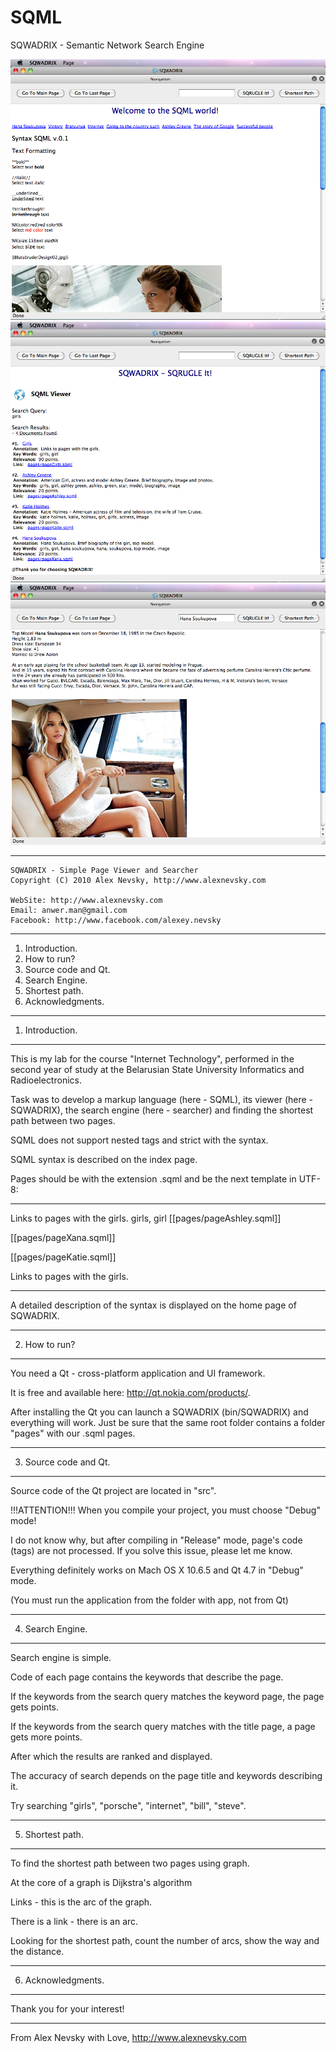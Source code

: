 # SQML
SQWADRIX - Semantic Network Search Engine

![alt Semantic Search Engine](images/SQWADRIX%20-%201.png "Semantic Search Engine")
![alt Semantic Search Engine](images/SQWADRIX%20-%202.png "Semantic Search Engine")
![alt Semantic Search Engine](images/SQWADRIX%20-%203.png "Semantic Search Engine")

*************************************************************************
    SQWADRIX - Simple Page Viewer and Searcher
    Copyright (C) 2010 Alex Nevsky, http://www.alexnevsky.com

    WebSite: http://www.alexnevsky.com
    Email: anwer.man@gmail.com
    Facebook: http://www.facebook.com/alexey.nevsky

*************************************************************************

1) Introduction.
2) How to run?
3) Source code and Qt.
4) Search Engine.
5) Shortest path.
6) Acknowledgments.

*************************************************************************

1) Introduction.

*************************************************************************

This is my lab for the course "Internet Technology", performed in the second year of study at the Belarusian State University Informatics and Radioelectronics.

Task was to develop a markup language (here - SQML), its viewer (here - SQWADRIX), the search engine (here - searcher) and finding the shortest path between two pages.

SQML does not support nested tags and strict with the syntax.

SQML syntax is described on the index page.

Pages should be with the extension .sqml and be the next template in UTF-8:

********

<sqml>
<head>
<title>Girls</title>
<meta annotation>Links to pages with the girls.</meta annotation>
<meta key>girls, girl</meta key>
</head>
[[pages/pageAshley.sqml]]

[[pages/pageXana.sqml]]

[[pages/pageKatie.sqml]]

Links to pages with the girls.
</sqml>

********

A detailed description of the syntax is displayed on the home page of SQWADRIX.

*************************************************************************

2) How to run?

*************************************************************************

You need a Qt - cross-platform application and UI framework.

It is free and available here: http://qt.nokia.com/products/.

After installing the Qt you can launch a SQWADRIX (bin/SQWADRIX) and everything will work. Just be sure that the same root folder contains a folder "pages" with our .sqml pages.

*************************************************************************

3) Source code and Qt.

*************************************************************************

Source code of the Qt project are located in "src".

!!!ATTENTION!!! When you compile your project, you must choose "Debug" mode!

I do not know why, but after compiling in "Release" mode, page's code (tags) are not processed. If you solve this issue, please let me know.

Everything definitely works on Mach OS X 10.6.5 and Qt 4.7 in "Debug" mode.

(You must run the application from the folder with app, not from Qt)

*************************************************************************

4) Search Engine.

*************************************************************************

Search engine is simple.

Code of each page contains the keywords that describe the page.

If the keywords from the search query matches the keyword page, the page gets points.

If the keywords from the search query matches with the title page, a page gets more points.

After which the results are ranked and displayed.

The accuracy of search depends on the page title and keywords describing it.

Try searching "girls", "porsche", "internet", "bill", "steve".

*************************************************************************

5) Shortest path.

*************************************************************************

To find the shortest path between two pages using graph.

At the core of a graph is Dijkstra's algorithm

Links - this is the arc of the graph.

There is a link - there is an arc.

Looking for the shortest path, count the number of arcs, show the way and the distance.

*************************************************************************

6) Acknowledgments.

*************************************************************************

Thank you for your interest!

*************************************************************************

From Alex Nevsky with Love, http://www.alexnevsky.com
